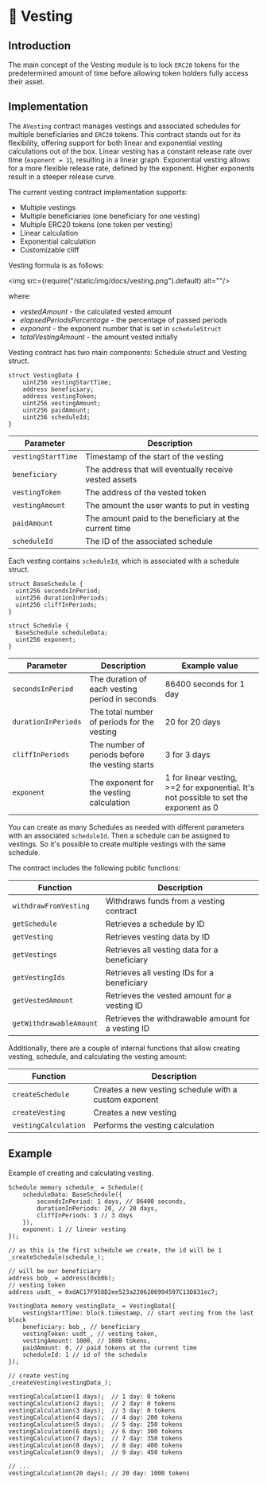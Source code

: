 # 💸 Vesting

## Introduction

The main concept of the Vesting module is to lock `ERC20` tokens for the predetermined amount of time before allowing token holders fully access their asset.

## Implementation

The `AVesting` contract manages vestings and associated schedules for multiple beneficiaries and `ERC20` tokens. 
This contract stands out for its flexibility, offering support for both linear and exponential vesting calculations out of the box.
Linear vesting has a constant release rate over time (`exponent = 1`), resulting in a linear graph.
Exponential vesting allows for a more flexible release rate, defined by the exponent.
Higher exponents result in a steeper release curve.

The current vesting contract implementation supports:

- Multiple vestings
- Multiple beneficiaries (one beneficiary for one vesting)
- Multiple ERC20 tokens (one token per vesting)
- Linear calculation
- Exponential calculation
- Customizable cliff

Vesting formula is as follows:

<img src={require("/static/img/docs/vesting.png").default} alt=""/>

where:

- _vestedAmount_ - the calculated vested amount
- _elapsedPeriodsPercentage_ - the percentage of passed periods
- _exponent_ - the exponent number that is set in `scheduleStruct`
- _totalVestingAmount_ - the amount vested initially

Vesting contract has two main components: Schedule struct and Vesting struct.

```solidity
struct VestingData {
    uint256 vestingStartTime;
    address beneficiary;
    address vestingToken;
    uint256 vestingAmount;
    uint256 paidAmount;
    uint256 scheduleId;
}
```

<table>
  <thead>
    <tr>
      <th>Parameter</th>
      <th>Description</th>
    </tr>
  </thead>
  <tbody>
    <tr>
      <td><code>vestingStartTime</code></td>
      <td>Timestamp of the start of the vesting</td>
    </tr>
    <tr>
      <td><code>beneficiary</code></td>
      <td>The address that will eventually receive vested assets</td>
    </tr>
    <tr>
      <td><code>vestingToken</code></td>
      <td>The address of the vested token</td>
    </tr>
    <tr>
      <td><code>vestingAmount</code></td>
      <td>The amount the user wants to put in vesting</td>
    </tr>
    <tr>
      <td><code>paidAmount</code></td>
      <td>The amount paid to the beneficiary at the current time</td>
    </tr>
    <tr>
      <td><code>scheduleId</code></td>
      <td>The ID of the associated schedule</td>
    </tr>
  </tbody>
</table>

Each vesting contains `scheduleId`, which is associated with a schedule struct.

```solidity
struct BaseSchedule {
  uint256 secondsInPeriod;
  uint256 durationInPeriods;
  uint256 cliffInPeriods;
}

struct Schedule {
  BaseSchedule scheduleData;
  uint256 exponent;
}
```

<table>
  <thead>
    <tr>
      <th>Parameter</th>
      <th>Description</th>
      <th>Example value</th>
    </tr>
  </thead>
  <tbody>
    <tr>
      <td><code>secondsInPeriod</code></td>
      <td>The duration of each vesting period in seconds</td>
      <td>86400 seconds for 1 day</td>
    </tr>
    <tr>
      <td><code>durationInPeriods</code></td>
      <td>The total number of periods for the vesting</td>
      <td>20 for 20 days</td>
    </tr>
    <tr>
      <td><code>cliffInPeriods</code></td>
      <td>The number of periods before the vesting starts</td>
      <td>3 for 3 days</td>
    </tr>
    <tr>
      <td><code>exponent</code></td>
      <td>The exponent for the vesting calculation</td>
      <td>1 for linear vesting, >=2 for exponential. It's not possible to set the exponent as 0</td>
    </tr>
  </tbody>
</table>

You can create as many Schedules as needed with different parameters with an associated `scheduleId`.
Then a schedule can be assigned to vestings. So it's possible to create multiple vestings with the same schedule.

The contract includes the following public functions:

<table>
  <thead>
    <tr>
      <th>Function</th>
      <th>Description</th>
    </tr>
  </thead>
  <tbody>
    <tr>
      <td><code>withdrawFromVesting</code></td>
      <td>Withdraws funds from a vesting contract</td>
    </tr>
    <tr>
      <td><code>getSchedule</code></td>
      <td>Retrieves a schedule by ID</td>
    </tr>
    <tr>
      <td><code>getVesting</code></td>
      <td>Retrieves vesting data by ID</td>
    </tr>
    <tr>
      <td><code>getVestings</code></td>
      <td>Retrieves all vesting data for a beneficiary</td>
    </tr>
    <tr>
      <td><code>getVestingIds</code></td>
      <td>Retrieves all vesting IDs for a beneficiary</td>
    </tr>
    <tr>
      <td><code>getVestedAmount</code></td>
      <td>Retrieves the vested amount for a vesting ID</td>
    </tr>
    <tr>
      <td><code>getWithdrawableAmount</code></td>
      <td>Retrieves the withdrawable amount for a vesting ID</td>
    </tr>
  </tbody>
</table>

Additionally, there are a couple of internal functions that allow creating vesting, schedule, and calculating the vesting amount:

<table>
  <thead>
    <tr>
      <th>Function</th>
      <th>Description</th>
    </tr>
  </thead>
  <tbody>
    <tr>
      <td><code>createSchedule</code></td>
      <td>Creates a new vesting schedule with a custom exponent</td>
    </tr>
    <tr>
      <td><code>createVesting</code></td>
      <td>Creates a new vesting</td>
    </tr>
    <tr>
      <td><code>vestingCalculation</code></td>
      <td>Performs the vesting calculation</td>
    </tr>
  </tbody>
</table>

## Example

Example of creating and calculating vesting.

```solidity
Schedule memory schedule_ = Schedule({
    scheduleData: BaseSchedule({
        secondsInPeriod: 1 days, // 86400 seconds,
        durationInPeriods: 20, // 20 days,
        cliffInPeriods: 3 // 3 days
    }),
    exponent: 1 // linear vesting
});

// as this is the first schedule we create, the id will be 1
_createSchedule(schedule_);

// will be our beneficiary
address bob_ = address(0xb0b);
// vesting token
address usdt_ = 0xdAC17F958D2ee523a2206206994597C13D831ec7;

VestingData memory vestingData_ = VestingData({
    vestingStartTime: block.timestamp, // start vesting from the last block
    beneficiary: bob_, // beneficiary
    vestingToken: usdt_, // vesting token,
    vestingAmount: 1000, // 1000 tokens,
    paidAmount: 0, // paid tokens at the current time
    scheduleId: 1 // id of the schedule
});

// create vesting
_createVesting(vestingData_);

vestingCalculation(1 days);  // 1 day: 0 tokens
vestingCalculation(2 days);  // 2 day: 0 tokens
vestingCalculation(3 days);  // 3 day: 0 tokens
vestingCalculation(4 days);  // 4 day: 200 tokens
vestingCalculation(5 days);  // 5 day: 250 tokens
vestingCalculation(6 days);  // 6 day: 300 tokens
vestingCalculation(7 days);  // 7 day: 350 tokens
vestingCalculation(8 days);  // 8 day: 400 tokens
vestingCalculation(9 days);  // 9 day: 450 tokens

// ...
vestingCalculation(20 days); // 20 day: 1000 tokens
```
